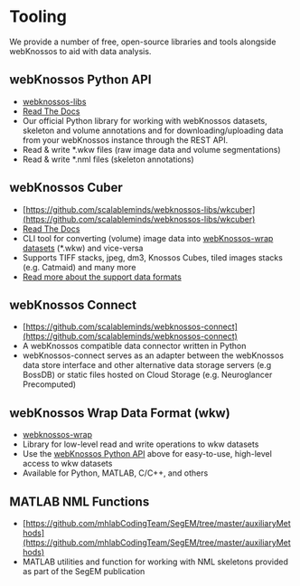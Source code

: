 # Tooling

We provide a number of free, open-source libraries and tools alongside webKnossos to aid with data analysis. 
 
## webKnossos Python API
- [webknossos-libs](https://github.com/scalableminds/webknossos-libs)
- [Read The Docs](https://docs.webknossos.org/webknossos-py/index.html)
- Our official Python library for working with webKnossos datasets, skeleton and volume annotations and for downloading/uploading data from your webKnossos instance through the REST API.
- Read & write *.wkw files (raw image data and volume segmentations)
- Read & write *.nml files (skeleton annotations)


## webKnossos Cuber
- [https://github.com/scalableminds/webknossos-libs/wkcuber](https://github.com/scalableminds/webknossos-libs/wkcuber)
- [Read The Docs](https://docs.webknossos.org/wkcuber/index.html)
- CLI tool for converting (volume) image data into [webKnossos-wrap datasets]() (*.wkw) and vice-versa
- Supports TIFF stacks, jpeg, dm3, Knossos Cubes, tiled images stacks (e.g. Catmaid) and many more
- [Read more about the support data formats](./data_formats.md)


## webKnossos Connect
- [https://github.com/scalableminds/webknossos-connect](https://github.com/scalableminds/webknossos-connect)
- A webKnossos compatible data connector written in Python
- webKnossos-connect serves as an adapter between the webKnossos data store interface and other alternative data storage servers (e.g BossDB) or static files hosted on Cloud Storage (e.g. Neuroglancer Precomputed)


## webKnossos Wrap Data Format (wkw)
- [webknossos-wrap](https://github.com/scalableminds/webknossos-wrap)
- Library for low-level read and write operations to wkw datasets
- Use the [webKnossos Python API](https://github.com/scalableminds/webknossos-libs) above for easy-to-use, high-level access to wkw datasets
- Available for Python, MATLAB, C/C++, and others 


## MATLAB NML Functions
- [https://github.com/mhlabCodingTeam/SegEM/tree/master/auxiliaryMethods](https://github.com/mhlabCodingTeam/SegEM/tree/master/auxiliaryMethods)
- MATLAB utilities and function for working with NML skeletons provided as part of the SegEM publication

